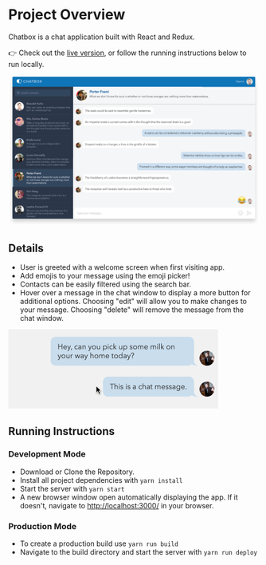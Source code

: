 # Project Overview

Chatbox is a chat application built with React and Redux.

👉 Check out the [live version](https://mattrdiamond.github.io/chatbox/), or follow the running instructions below to run locally.

![Screenshot of Chatbox](img/screenshot.jpg)

## Details

- User is greeted with a welcome screen when first visiting app.
- Add emojis to your message using the emoji picker!
- Contacts can be easily filtered using the search bar.
- Hover over a message in the chat window to display a more button for additional options. Choosing "edit" will allow you to make changes to your message. Choosing "delete" will remove the message from the chat window.

![Screenshot of edit menu](img/edit.gif)

## Running Instructions

### Development Mode

- Download or Clone the Repository.
- Install all project dependencies with `yarn install`
- Start the server with `yarn start`
- A new browser window open automatically displaying the app. If it doesn't, navigate to [http://localhost:3000/](http://localhost:3000/) in your browser.

### Production Mode

- To create a production build use `yarn run build`
- Navigate to the build directory and start the server with `yarn run deploy`
